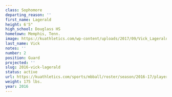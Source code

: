 ```yaml
---
class: Sophomore
departing_reason: ''
first_name: Lagerald
height: 6'5"
high_school: Douglass HS
hometown: Memphis, Tenn.
image: https://kuathletics.com/wp-content/uploads/2017/09/Vick_Lagerald.jpg
last_name: Vick
notes: ''
number: 2
position: Guard
projected: ''
slug: 2016-vick-lagerald
status: active
url: https://kuathletics.com/sports/mbball/roster/season/2016-17/player/lagerald-vick/
weight: 175 lbs.
year: 2016
---
```

